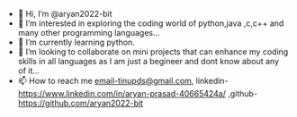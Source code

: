 - 👋 Hi, I’m @aryan2022-bit
- 👀 I’m interested in exploring the coding world of python,java ,c,c++ and many other programming languages...
- 🌱 I’m currently learning python.
- 💞️ I’m looking to collaborate on mini projects that can enhance my coding skills in all languages as I am just a begineer and dont know about any of it...
- 📫 How to reach me email-tinupds@gmail.com, linkedin-https://www.linkedin.com/in/aryan-prasad-40665424a/ ,github- https://github.com/aryan2022-bit
<!---
aryan2022-bit/aryan2022-bit is a ✨ special ✨ repository because its `README.md` (this file) appears on your GitHub profile.
You can click the Preview link to take a look at your changes.
--->

